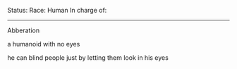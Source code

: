 Status: 
Race: Human
In charge of:

---

Abberation

a humanoid with no eyes

he can blind people just by letting them look in his eyes